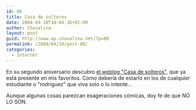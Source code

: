 ```yaml
---
id: 80
title: Casa de solteros
date: 2004-04-10T10:04:36+02:00
author: Chavalina
layout: post
guid: http://www.wp.chavalina.net/?p=80
permalink: /2004/04/10/post-80/
categories:
  - Internet
---
```

En su segundo aniversario descubro <a href="http://www.juliobonis.com/solteros/" target="_blank">el weblog "Casa de solteros"</a>, que ya está presente en mis favoritos. Como deber&iacute;a de estarlo en los de cualquier estudiante o "rodr&iacute;guez" que viva solo o lo intente…

Aunque algunas cosas parezcan exageraciones cómicas, doy fe de que NO LO SON.